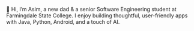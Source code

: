 👋 Hi, I’m Asim, a new dad & a senior Software Engineering student at Farmingdale State College. 
I enjoy building thoughtful, user-friendly apps with Java, Python, Android, and a touch of AI. 
